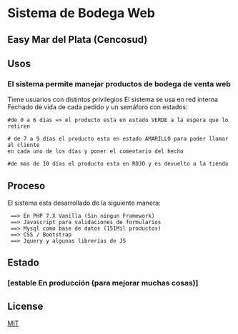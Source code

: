 # Sistema de Bodega Web 

## Easy Mar del Plata (Cencosud)

## Usos


### El sistema permite manejar productos de bodega de venta web 
Tiene usuarios con distintos privilegios
El sistema se usa en red interna
Fechado de vida de cada pedido y un semáforo con estados:
```
#de 0 a 6 días => el producto esta en estado VERDE a la espera que lo retiren
```
```
# de 7 a 9 días el producto esta en estado AMARILLO para poder llamar al cliente 
en cada uno de los días y poner el comentario del hecho
```
```
#de mas de 10 días el producto esta en ROJO y es devuelto a la tienda
```

## Proceso
El sistema esta desarrollado de la siguiente manera:
```
 ==> En PHP 7.X Vanilla (Sin ningun Framework)
 ==> Javascript para validaciones de formularios
 ==> Mysql como base de datos (151Mil productos)
 ==> CSS / Bootstrap
 ==> Jquery y algunas librerías de JS

```
## Estado
 ### [estable En producción  (para mejorar muchas cosas)]


## License
[MIT](https://choosealicense.com/licenses/mit/)
